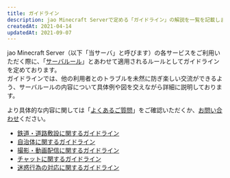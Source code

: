 ```yaml
---
title: ガイドライン
description: jao Minecraft Serverで定める「ガイドライン」の解説を一覧を記載します。
createdAt: 2021-04-14
updatedAt: 2021-09-07
---
```


jao Minecraft Server（以下「当サーバ」と呼びます）の各サービスをご利用いただく際に、「[サーバルール](/server/rules)」とあわせて適用されるルールとしてガイドラインを定めております。  
ガイドラインでは、他の利用者とのトラブルを未然に防ぎ楽しい交流ができるよう、サーバルールの内容について具体例や図を交えながら詳細に説明しております。

より具体的な内容に関しては「[よくあるご質問](/support/faq)」をご確認いただくか、[お問い合わせ](/support/inquiry)ください。

- [鉄道・道路敷設に関するガイドライン](/server/guidelines/railways)
- [自治体に関するガイドライン](/server/guidelines/cities)
- [撮影・動画配信に関するガイドライン](/server/guidelines/broadcasts)
- [チャットに関するガイドライン](/server/guidelines/communications)
- [迷惑行為の対応に関するガイドライン](/server/guidelines/griefing)
